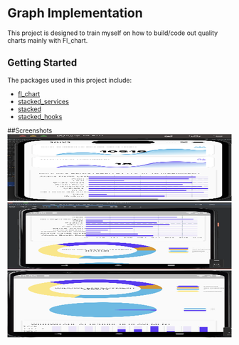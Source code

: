 # Graph Implementation

This project is designed to train myself 
on how to build/code out quality charts mainly with Fl_chart.

## Getting Started

The packages used in this project include:
- [fl_chart](https://pub.dev/packages/fl_chart)
- [stacked_services](https://pub.dev/packages/fl_chart)
- [stacked](https://pub.dev/packages/fl_chart)
- [stacked_hooks](https://pub.dev/packages/fl_chart)

##Screenshots
<img src="/asset/images/screenshot1.png" alt="Alt text" title="Optional title" width="600" height="150">
<img src="/asset/images/screenshot2.png" alt="Alt text" title="Optional title" width="600" height="150">
<img src="/asset/images/screenshot3.png" alt="Alt text" title="Optional title" width="600" height="150">
